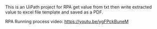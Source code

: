 This is an UiPath project for RPA get value from txt then write extracted value to excel file template and saved as a PDF.

RPA Running process video: https://youtu.be/ygFPckBuneM
